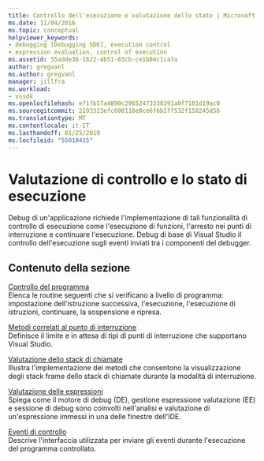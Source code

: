 ```yaml
---
title: Controllo dell'esecuzione e valutazione dello stato | Microsoft Docs
ms.date: 11/04/2016
ms.topic: conceptual
helpviewer_keywords:
- debugging [Debugging SDK], execution control
- expression evaluation, control of execution
ms.assetid: 55adde38-1622-4b51-83cb-ce1b04c1ca7a
author: gregvanl
ms.author: gregvanl
manager: jillfra
ms.workload:
- vssdk
ms.openlocfilehash: e71fb57a4890c29652473338391a0f7181d19ac0
ms.sourcegitcommit: 2193323efc608118e0ce6f6b2ff532f158245d56
ms.translationtype: MT
ms.contentlocale: it-IT
ms.lasthandoff: 01/25/2019
ms.locfileid: "55010415"
---
```

# <a name="execution-control-and-state-evaluation"></a>Valutazione di controllo e lo stato di esecuzione
Debug di un'applicazione richiede l'implementazione di tali funzionalità di controllo di esecuzione come l'esecuzione di funzioni, l'arresto nei punti di interruzione e continuare l'esecuzione. Debug di base di Visual Studio il controllo dell'esecuzione sugli eventi inviati tra i componenti del debugger.  
  
## <a name="in-this-section"></a>Contenuto della sezione  
 [Controllo del programma](../../extensibility/debugger/program-control.md)  
 Elenca le routine seguenti che si verificano a livello di programma: impostazione dell'istruzione successiva, l'esecuzione, l'esecuzione di istruzioni, continuare, la sospensione e ripresa.  
  
 [Metodi correlati al punto di interruzione](../../extensibility/debugger/breakpoint-related-methods.md)  
 Definisce il limite e in attesa di tipi di punti di interruzione che supportano Visual Studio.  
  
 [Valutazione dello stack di chiamate](../../extensibility/debugger/call-stack-evaluation.md)  
 Illustra l'implementazione dei metodi che consentono la visualizzazione degli stack frame dello stack di chiamate durante la modalità di interruzione.  
  
 [Valutazione delle espressioni](../../extensibility/debugger/expression-evaluation-visual-studio-debugging-sdk.md)  
 Spiega come il motore di debug (DE), gestione espressione valutazione (EE) e sessione di debug sono coinvolti nell'analisi e valutazione di un'espressione immessi in una delle finestre dell'IDE.  
  
 [Eventi di controllo](../../extensibility/debugger/control-events.md)  
 Descrive l'interfaccia utilizzata per inviare gli eventi durante l'esecuzione del programma controllato.